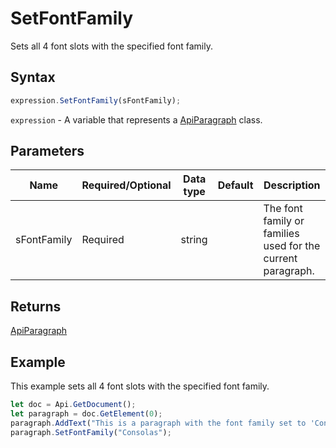 # SetFontFamily

Sets all 4 font slots with the specified font family.

## Syntax

```javascript
expression.SetFontFamily(sFontFamily);
```

`expression` - A variable that represents a [ApiParagraph](../ApiParagraph.md) class.

## Parameters

| **Name** | **Required/Optional** | **Data type** | **Default** | **Description** |
| ------------- | ------------- | ------------- | ------------- | ------------- |
| sFontFamily | Required | string |  | The font family or families used for the current paragraph. |

## Returns

[ApiParagraph](../../ApiParagraph/ApiParagraph.md)

## Example

This example sets all 4 font slots with the specified font family.

```javascript editor-docx
let doc = Api.GetDocument();
let paragraph = doc.GetElement(0);
paragraph.AddText("This is a paragraph with the font family set to 'Consolas'.");
paragraph.SetFontFamily("Consolas");
```
